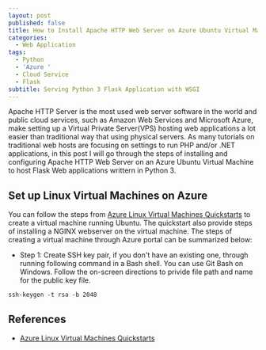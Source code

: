 ```yaml
---
layout: post
published: false
title: How to Install Apache HTTP Web Server on Azure Ubuntu Virtual Machines
categories:
  - Web Application
tags:
  - Python
  - 'Azure '
  - Cloud Service
  - Flask
subtitle: Serving Python 3 Flask Application with WSGI
---
```


Apache HTTP Server is the most used web server software in the world and public cloud services, such as Amazon Web Services and Microsoft Azure, make setting up a Virtual Private Server(VPS) hosting web applications a lot easier than traditional way that using physical servers. As many tutorials on traditional web hosts are focusing on settings to run PHP and/or .NET applications, in this post I will go through the steps of installing and configuring Apache HTTP Web Server on an Azure Ubuntu Virtual Machine to host Flask Web applications writtern in Python 3. <!--more-->

## Set up Linux Virtual Machines on Azure
You can follow the steps from [Azure Linux Virtual Machines Quickstarts](https://docs.microsoft.com/en-us/azure/virtual-machines/linux/) to create a virtual machine running Ubuntu. The quickstart also provide steps of installing a NGINX webserver on the virtual machine. The steps of creating a virtual machine through Azure portal can be summarized below:
* Step 1: Create SSH key pair, if you don't have an existing one, through running following command in a Bash shell. You can use Git Bash on Windows. Follow the on-screen directions to privide file path and name for the public key file. 
```
ssh-keygen -t rsa -b 2048
```







## References

* [Azure Linux Virtual Machines Quickstarts](https://docs.microsoft.com/en-us/azure/virtual-machines/linux/)
